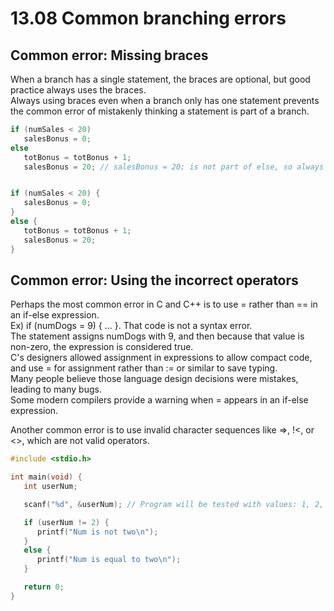 # 13.08 Common branching errors

## Common error: Missing braces
When a branch has a single statement, the braces are optional, but good practice always uses the braces.   
Always using braces even when a branch only has one statement prevents the common error of mistakenly thinking a statement is part of a branch.   

```c
if (numSales < 20)
   salesBonus = 0;
else
   totBonus = totBonus + 1; 
   salesBonus = 20; // salesBonus = 20; is not part of else, so always executes.


if (numSales < 20) {
   salesBonus = 0;
}
else {
   totBonus = totBonus + 1; 
   salesBonus = 20;
}
```

## Common error: Using the incorrect operators
Perhaps the most common error in C and C++ is to use = rather than == in an if-else expression.    
Ex) if (numDogs = 9) { ... }. That code is not a syntax error.    
The statement assigns numDogs with 9, and then because that value is non-zero, the expression is considered true.    
C's designers allowed assignment in expressions to allow compact code, and use = for assignment rather than := or similar to save typing.    
Many people believe those language design decisions were mistakes, leading to many bugs.   
Some modern compilers provide a warning when = appears in an if-else expression.   

Another common error is to use invalid character sequences like =>, !<, or <>, which are not valid operators.

```c
#include <stdio.h>

int main(void) {
   int userNum;

   scanf("%d", &userNum); // Program will be tested with values: 1, 2, 3, 4.

   if (userNum != 2) {
      printf("Num is not two\n");
   }
   else {
      printf("Num is equal to two\n");
   }

   return 0;
}
```
